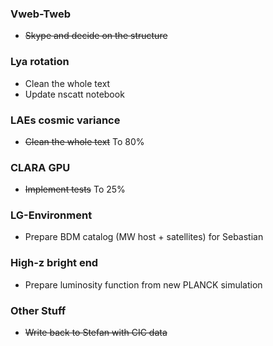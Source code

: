 ### Vweb-Tweb
* ~~Skype and decide on the structure~~

### Lya rotation
* Clean the whole text
* Update nscatt notebook

### LAEs cosmic variance
* ~~Clean the whole text~~ To 80%

### CLARA GPU 
* ~~Implement tests~~ To 25%

### LG-Environment
* Prepare BDM catalog (MW host + satellites) for Sebastian

### High-z bright end
* Prepare luminosity function from new PLANCK simulation

### Other Stuff
* ~~Write back to Stefan with CIC data~~
